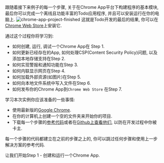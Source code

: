 跟随着接下来例子的每一个步骤, 关于在Chrome App平台下构建程序的基本模块, 最后你可以完成一个离线且功能丰富的Todo应用程序, 并且可以安装运行在你的电脑上.
![chrome-app-project-finished](chrome-apps-finished-project.png)
这就是Todo开发的最后的结果, 你可以在[Chrome Web Store](http://goo.gl/qNNUX)上安装它.

通过这个过程你将学习到:

- 如何创建, 运行, 调试一个Chrome App在 Step 1.
- 如何更新已经存在的App, 如何处理CSP(Content Security Policy)问题, 以及添加本地存储支持在Step 2.
- 如何实现警报和通知功能在Step 3.
- 如何内联显示网页在Step 4.
- 如何加载外部资源(如图片)在Step 5.
- 如何向本地文件系统中写入文件在Step 6.
- 如何发布你的Chrome App到`Chrome Web Store` 在Step 7.

学习本次实例你应该准备的一些事情:

- 使用最新版的[Google Chrome](https://www.google.com/intl/en/chrome/browser/).
- 在你的计算机上创建一个空的文件夹来开始你的项目.
- 下载每一个步骤的[参考代码](https://github.com/mangini/io13-codelab/archive/master.zip)或者在[Github上查看他们](https://github.com/mangini/io13-codelab/tree/master/cheat_code), 以防在开发过程中你被卡主.

每一个步骤的代码都建立在之前的步骤之上的, 你可以跳过任何步骤和使用上一步解决方案的参考代码. 

让我们开始Step 1 - 创建和运行一个Chrome App.
